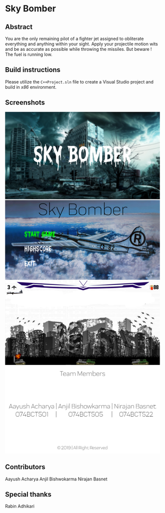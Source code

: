 # Sky Bomber

## Abstract

You are the only remaining pilot of a fighter jet assigned to obliterate everything and anything within your sight. Apply your projectile motion wits and be as accurate as possible while throwing the missiles. But beware ! The fuel is running low.

## Build instructions

Please utilize the ``C++Project.sln`` file to create a Visual Studio project and build in *x86* environment.

## Screenshots

![splash screen](Screenshots/splashscreen.png)
![intro](Screenshots/intro.png)
![gameplay](Screenshots/gameplay.png)
![team](Screenshots/team.png)

## Contributors

Aayush Acharya
Anjil Bishwokarma
Nirajan Basnet

## Special thanks

Rabin Adhikari

